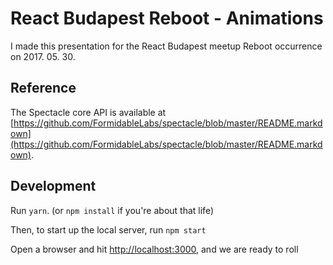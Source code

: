 # React Budapest Reboot - Animations

I made this presentation for the React Budapest meetup Reboot occurrence on 2017. 05. 30.

## Reference

The Spectacle core API is available at [https://github.com/FormidableLabs/spectacle/blob/master/README.markdown](https://github.com/FormidableLabs/spectacle/blob/master/README.markdown).

## Development

Run `yarn`. (or `npm install` if you're about that life)

Then, to start up the local server, run `npm start`

Open a browser and hit [http://localhost:3000](http://localhost:3000), and we are ready to roll
